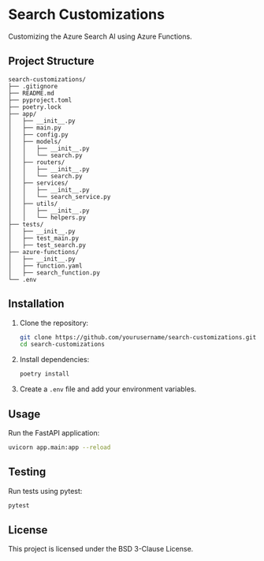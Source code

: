 # Search Customizations

Customizing the Azure Search AI using Azure Functions.

## Project Structure

```
search-customizations/
├── .gitignore
├── README.md
├── pyproject.toml
├── poetry.lock
├── app/
│   ├── __init__.py
│   ├── main.py
│   ├── config.py
│   ├── models/
│   │   ├── __init__.py
│   │   └── search.py
│   ├── routers/
│   │   ├── __init__.py
│   │   └── search.py
│   ├── services/
│   │   ├── __init__.py
│   │   └── search_service.py
│   ├── utils/
│   │   ├── __init__.py
│   │   └── helpers.py
├── tests/
│   ├── __init__.py
│   ├── test_main.py
│   ├── test_search.py
├── azure-functions/
│   ├── __init__.py
│   ├── function.yaml
│   ├── search_function.py
└── .env
```

## Installation

1. Clone the repository:
    ```sh
    git clone https://github.com/yourusername/search-customizations.git
    cd search-customizations
    ```

2. Install dependencies:
    ```sh
    poetry install
    ```

3. Create a `.env` file and add your environment variables.

## Usage

Run the FastAPI application:
```sh
uvicorn app.main:app --reload
```

## Testing

Run tests using pytest:
```sh
pytest
```

## License

This project is licensed under the BSD 3-Clause License.
